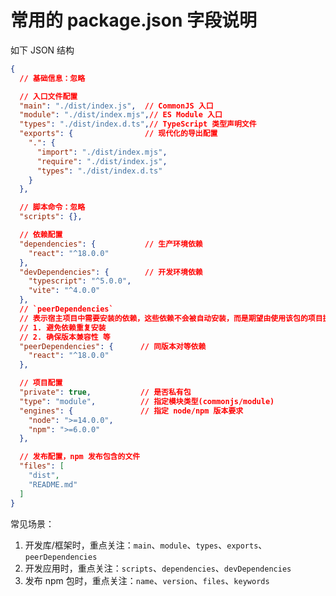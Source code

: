 
# 常用的 package.json 字段说明


如下 JSON 结构

```json hl:5,9
{
  // 基础信息：忽略

  // 入口文件配置
  "main": "./dist/index.js",  // CommonJS 入口
  "module": "./dist/index.mjs",// ES Module 入口
  "types": "./dist/index.d.ts",// TypeScript 类型声明文件
  "exports": {                // 现代化的导出配置
    ".": {
      "import": "./dist/index.mjs",
      "require": "./dist/index.js",
      "types": "./dist/index.d.ts"
    }
  },

  // 脚本命令：忽略
  "scripts": {},

  // 依赖配置
  "dependencies": {           // 生产环境依赖
    "react": "^18.0.0"
  },
  "devDependencies": {        // 开发环境依赖
    "typescript": "^5.0.0",
    "vite": "^4.0.0"
  },
  // `peerDependencies` 
  // 表示宿主项目中需要安装的依赖，这些依赖不会被自动安装，而是期望由使用该包的项目提供
  // 1. 避免依赖重复安装
  // 2. 确保版本兼容性 等
  "peerDependencies": {      // 同版本对等依赖
    "react": "^18.0.0"
  },

  // 项目配置
  "private": true,           // 是否私有包
  "type": "module",          // 指定模块类型(commonjs/module)
  "engines": {               // 指定 node/npm 版本要求
    "node": ">=14.0.0",
    "npm": ">=6.0.0"
  },

  // 发布配置，npm 发布包含的文件
  "files": [                
    "dist",
    "README.md"
  ]
}
```

常见场景：

1. 开发库/框架时，重点关注：`main`、`module`、`types`、`exports`、`peerDependencies`
2. 开发应用时，重点关注：`scripts`、`dependencies`、`devDependencies`
3. 发布 npm 包时，重点关注：`name`、`version`、`files`、`keywords`
